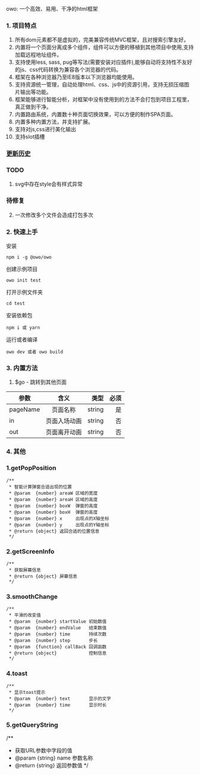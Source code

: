 owo:  一个高效、易用、干净的html框架

### 1. 项目特点

1. 所有dom元素都不是虚拟的，完美兼容传统MVC框架，且对搜索引擎友好。
2. 内置将一个页面分离成多个组件，组件可以方便的移植到其他项目中使用,支持加载远程地址组件。
3. 支持使用less, sass, pug等写法(需要安装对应插件),能够自动将支持性不友好的js、css代码转换为兼容各个浏览器的代码。
4. 框架在各种浏览器乃至IE8版本以下浏览器均能使用。
5. 支持资源统一管理，自动处理html、css、js中的资源引用，支持无损压缩图片输出等功能。
6. 框架能够进行智能分析，对框架中没有使用到的方法不会打包到项目工程里，真正做到干净。
7. 内置路由系统，内置数十种页面切换效果，可以方便的制作SPA页面。
8. 内置多种内置方法，并支持扩展。
9. 支持对js,css进行美化输出
10. 支持slot插槽


### [更新历史](./history.md)

### TODO
1. svg中存在style会有样式异常

### 待修复
2. 一次修改多个文件会造成打包多次
### 2. 快速上手

安装
```
npm i -g @owo/owo
```
创建示例项目
```
owo init test
```
打开示例文件夹
```
cd test
```
安装依赖包
```
npm i 或 yarn
```
运行或者编译
```
owo dev 或者 owo build
```

### 3. 内置方法

1. $go - 跳转到其他页面

| 参数        | 含义        | 类型   |  必须  |
| ----------- |:-------------:| -----:| -----:|
| pageName     | 页面名称 |   string     |   是     |
| in        |   页面入场动画   |   string   |   否     |
| out        |    页面离开动画    |  string  |   否     |


### 4. 其他
### 1.getPopPosition

```
/**
 * 智能计算弹窗合适出现的位置
 * @param  {number} areaW 区域的宽度
 * @param  {number} areaH 区域的高度
 * @param  {number} boxW  弹窗的高度
 * @param  {number} boxH  弹窗的高度
 * @param  {number} x     出现点的X轴坐标
 * @param  {number} y     出现点的Y轴坐标
 * @return {object} 返回合适的位置信息
 */
```

### 2.getScreenInfo

```
/**
 * 获取屏幕信息
 * @return {object} 屏幕信息
 */
```

### 3.smoothChange

```
/**
 * 平滑的改变值
 * @param  {number} startValue 初始数值
 * @param  {number} endValue   结束数值
 * @param  {number} time       持续次数
 * @param  {number} step       步长
 * @param  {function} callBack 回调函数
 * @return {object}            控制信息
 */
```

### 4.toast

```
/**
 * 显示toast提示
 * @param  {number} text       显示的文字
 * @param  {number} time       显示时长
 */
```

### 5.getQueryString

/**
 * 获取URL参数中字段的值
 * @param  {string} name 参数名称
 * @return {string} 返回参数值
 */